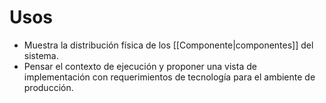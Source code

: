 # Usos
- Muestra la distribución física de los [[Componente|componentes]] del sistema.
- Pensar el contexto de ejecución y proponer una vista de implementación con requerimientos de tecnología para el ambiente de producción.